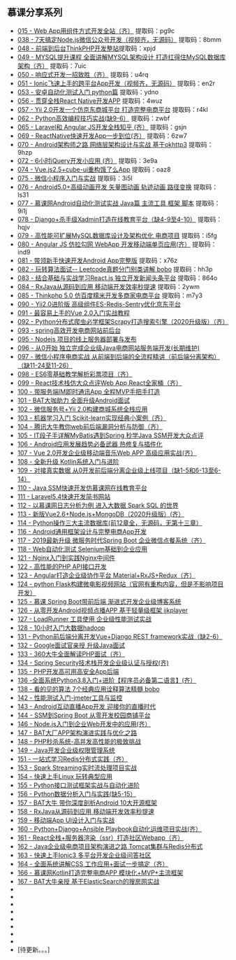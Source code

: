 
## 慕课分享系列

- [015 - Web App用组件方式开发全站（齐）](https://pan.baidu.com/s/1hq3lL-0aRYAmlPRuZlCv7Q )  提取码：pg9c
- [038 - 7天搞定Node.js微信公众号开发（视频齐，无源码）](https://pan.baidu.com/s/1iB95QEe9nO-T2SSaf_ZrKw)  提取码：8bmm
- [048 - 前端到后台ThinkPHP开发整站](https://pan.baidu.com/s/1OQDpqwOE1MOcuIkWiOgOXg)提取码：xpjd
- [049 - MYSQL提升课程 全面讲解MYSQL架构设计 打造扛得住MySQL数据库架构（齐）](https://pan.baidu.com/s/1D9LNMYgHxWiPvI67Q1-dow)  提取码：7uic
- [050 - 响应式开发一招致胜（齐）](https://pan.baidu.com/s/1e4C719hT5V5Jb1zzwPtYGw)  提取码：u4rq
- [051 - Ionic飞速上手的跨平台App开发（视频齐，无源码）](https://pan.baidu.com/s/10LxDRlZVs1gln4kZwZUFzQ)  提取码：en2r
- [053 - 安卓自动化测试入门 python篇](https://pan.baidu.com/s/1SC45QPBjjkIffZ1Zrow2EQ)  提取码：ydno
- [056 - 贯穿全栈React Native开发APP](https://pan.baidu.com/s/1wfRVC_jhbxJP1RTrkR1Jrw)  提取码：4wuz
- [057 - Yii 2.0开发一个仿京东商城平台 打造完整电商平台](https://pan.baidu.com/s/1__lHPgN_N1IMZ_Dz90jlRA)  提取码：r4kl
- [062 - Python高效编程技巧实战(缺9-6）](https://pan.baidu.com/s/10UMH5sE9BwtusjCum_joSA) 提取码：zwbf
- [065 - Laravel和 Angular JS开发全栈知乎 (齐）](https://pan.baidu.com/s/1KEI3aNUdz3c0_HRsH6xghA)  提取码：gsjn
- [069 - ReactNative快速开发App一步到位(齐）](https://pan.baidu.com/s/1PVq1E03OrhDaI_iq_phvVQ)  提取码：6zw7
- [070 - Android架构师之路 网络层架构设计与实战 基于okhttp3](https://pan.baidu.com/s/1lqRKSzAMYI1T3-WaPhJMOA)  提取码：9hzp
- [072 - 6小时jQuery开发小应用 (齐）](https://pan.baidu.com/s/1UnyxyTK0gNnPjosKEbAYxA)  提取码：3e9a
- [074 - Vue.js2.5+cube-ui重构饿了么App](https://pan.baidu.com/s/16uYJ_oqAFSWiBhUKj70PPQ)  提取码：oaz8
- [075 - 微信小程序入门与实战](https://pan.baidu.com/s/1nCSeL-g2xt-MsTnuSDsITA) 提取码：3i5l
- [076 - Android5.0+高级动画开发 矢量图动画 轨迹动画 路径变换](https://pan.baidu.com/s/1BsCJeuIm3WpOZ0_HhQoXCQ) 提取码：ls31
- [077 - 慕课网Android自动化测试实战 Java篇 主流工具 框架 脚本](https://pan.baidu.com/s/1MpRPXqbDYIMuU8BkQmPobQ)  提取码：9i1j
- [078 - Django+杀手级Xadmin打造在线教育平台（缺4-9至4-10）](https://pan.baidu.com/s/16xy_y-yz1LMZUF7yBW1MWw)  提取码：hqjv
- [079 - 高性能可扩展MySQL数据库设计及架构优化 电商项目](https://pan.baidu.com/s/19yszPv8UspD3gVUzB-AzeQ)  提取码：i5fg
- [080 - Angular JS 仿拉勾网 WebApp 开发移动端单页应用(齐）](https://pan.baidu.com/s/1T8ZyNSJx08E8D92l8VjryA)  提取码：ind9
- [081 - 带领新手快速开发Android App完整版](https://pan.baidu.com/s/1X6gUt54OWNdZaLJ7xMnFbA) 提取码：x76z
- [082 - 玩转算法面试-- Leetcode真题分门别类讲解 bobo](https://pan.baidu.com/s/1amoGrEW5q80XBRzrjPx7ww)  提取码：hh3p
- [083 - 结合基础与实战学习React.js 独立开发新闻头条平台](https://pan.baidu.com/s/1HM5H5V6vWDv29Cofm0z4dg)  提取码：864o
- [084 - RxJava从源码到应用 移动端开发效率秒提速](https://pan.baidu.com/s/1sOlI2ZqjzQyEQmcJ8jnz5w)  提取码：2ywm
- [085 - Thinkphp 5.0 仿百度糯米开发多商家电商平台](https://pan.baidu.com/s/1EySw5bQ1jcbe0cMPosYRvw)  提取码：m7y3
- [090 - Yii2.0进阶版 高级组件ES-Redis-Sentry优化京东平台]()
- [091 - 最容易上手的Vue 2.0入门实战教程]()
- [092 - Python分布式爬虫必学框架Scrapy打造搜索引擎（2020升级版）（齐）]()
- [093 - spring高效开发电商网站前后台]()
- [095 - Nodejs 项目的线上服务器部署与发布]()
- [096 - 从0开始 独立完成企业级Java电商网站服务端开发(长期维护)]()
- [097 - 微信小程序电商实战 从前端到后端的全流程精讲（前后端分离架构）（缺11-24至11-26）]()
- [098 - ES6零基础教学解析彩票项目（齐）]()
- [099 - React技术栈仿大众点评Web App,React全家桶（齐）]()
- [100 - 带服务端IM即时通讯App 全程MVP手把手打造]()
- [101 - BAT大咖助力 全面升级Android面试]()
- [102 - 微信服务号+Yii 2.0构建商城系统全栈应用]()
- [103 - 机器学习入门 Scikit-learn实现经典小案例（齐）]()
- [104 - 腾讯大牛教你web前后端漏洞分析与防御（齐）]()
- [105 - IT段子手详解MyBatis遇到Spring 秒学Java SSM开发大众点评]()
- [106 - Android应用发展趋势必备武器 热修复与插件化]()
- [107 - Vue 2.0开发企业级移动端音乐Web APP 高级应用实战(齐）]()
- [108 - 全新升级 Kotlin系统入门与进阶]()
- [109 - 对接真实数据 从0开发前后端分离企业级上线项目（缺1-5和6-13至6-14）]()
- [110 - Java SSM快速开发仿慕课网在线教育平台]()
- [111 - Laravel5.4快速开发简书网站]()
- [112 - 以慕课网日志分析为例 进入大数据 Spark SQL 的世界]()
- [113 - 新版Vue2.6+Node.js+MongoDB（2020升级版）(齐）]()
- [114 - Python操作三大主流数据库(前12章全，无源码，无第十三章）]()
- [116 - Android通用框架设计与完整电商App开发]()
- [117 - 2019最新升级 微服务时代Spring Boot 企业微信点餐系统（齐）]()
- [118 - Web自动化测试 Selenium基础到企业应用]()
- [121 - Nginx入门到实践Nginx中间件]()
- [122 - 高性能的PHP API接口开发]()
- [123 - Angular打造企业级协作平台 Material+RxJS+Redux（齐）]()
- [124 - python Flask构建微电影视频网站（官网有重构内容，但是不影响项目开发）]()
- [125 - 慕课 Spring Boot带前后端 渐进式开发企业级博客系统]()
- [126 - 从零开发Android视频点播APP 基于轻量级框架 ijkplayer]()
- [127 - LoadRunner 工具使用 企业级性能测试实战]()
- [128 - 10小时入门大数据hadoop]()
- [131 - Python前后端分离开发Vue+Django REST framework实战（缺2-6）]()
- [132 - Google面试官亲授 升级Java面试]()
- [133 - 360大牛全面解读PHP面试（齐）]()
- [134 - Spring Security技术栈开发企业级认证与授权(齐)]()
- [135 - PHP开发高可用高安全App后端]()
- [136 -全面系统Python3.8入门+进阶【程序员必备第二语言】(齐）]()
- [138 - 看的见的算法 7个经典应用诠释算法精髓 bobo]()
- [142 - 性能测试入门-jmeter工具与监控]()
- [143 - Android互动直播App开发 迎接你的直播时代]()
- [144 - SSM到Spring Boot 从零开发校园商铺平台]()
- [146 - Node.js入门到企业Web开发中的应用(齐）]()
- [147 - BAT大厂APP架构演进实践与优化之路]()
- [148 - PHP秒杀系统-高并发高性能的极致挑战]()
- [149 - Java开发企业级权限管理系统]()
- [151 - 一站式学习Redis分布式实践（齐）]()
- [153 - Spark Streaming实时流处理项目实战]()
- [154 - 快速上手Linux 玩转典型应用]()
- [155 - Python接口测试框架实战与自动化进阶]()
- [156 - Python数据分析入门与实践(缺5-15）]()
- [157 - BAT大牛 带你深度剖析Android 10大开源框架]()
- [158 - RxJava从源码到应用 移动端开发效率秒提速]()
- [159 - 移动端App UI设计入门与实战]()
- [160 - Python+Django+Ansible Playbook自动化运维项目实战(齐）]()
- [161 - React全栈+服务器渲染（ssr）打造社区Webapp（齐）]()
- [162 - Java企业级电商项目架构演进之路 Tomcat集群与Redis分布式]()
- [163 - 快速上手Ionic3 多平台开发企业级问答社区]()
- [164 - 全面系统讲解CSS 工作应用+面试一步搞定（齐）]()
- [166 - 慕课网Kotlin打造完整电商APP 模块化+MVP+主流框架]()
- [167 - BAT大牛亲授 基于ElasticSearch的搜房网实战]()
- []()
- []()
- []()
- []()
- []()
- []()
- []()
- []()
- [待更新。。。]

